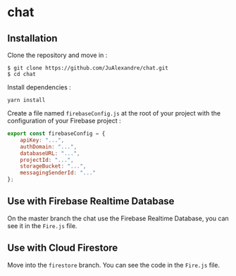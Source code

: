 # chat

## Installation
Clone the repository and move in :
```
$ git clone https://github.com/JuAlexandre/chat.git
$ cd chat
```

Install dependencies :
```
yarn install
```

Create a file named ``firebaseConfig.js`` at the root of your project with the configuration of your Firebase project :
```js
export const firebaseConfig = {
    apiKey: "...",
    authDomain: "...",
    databaseURL: "...",
    projectId: "...",
    storageBucket: "...",
    messagingSenderId: "..."
};
```

## Use with Firebase Realtime Database
On the master branch the chat use the Firebase Realtime Database, you can see it in the ``Fire.js`` file.

## Use with Cloud Firestore
Move into the ``firestore`` branch. You can see the code in the ``Fire.js`` file.